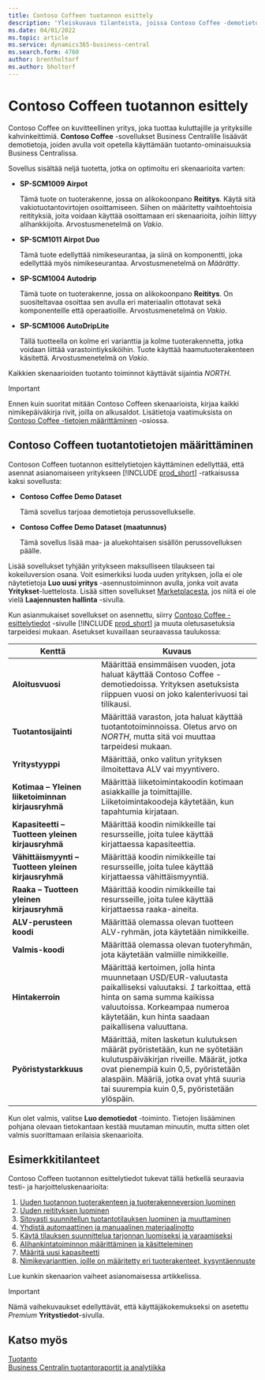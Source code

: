 ```yaml
---
title: Contoso Coffeen tuotannon esittely
description: 'Yleiskuvaus tilanteista, joissa Contoso Coffee -demotietojen avulla opit käyttämään Business Centralin tuotanto-ominaisuuksia.'
ms.date: 04/01/2022
ms.topic: article
ms.service: dynamics365-business-central
ms.search.form: 4760
author: brentholtorf
ms.author: bholtorf
---
```


# <a name="introduction-to-contoso-coffee-manufacturing"></a>Contoso Coffeen tuotannon esittely

Contoso Coffee on kuvitteellinen yritys, joka tuottaa kuluttajille ja yrityksille kahvinkeittimiä. **Contoso Coffee** -sovellukset Business Centralille lisäävät demotietoja, joiden avulla voit opetella käyttämään tuotanto-ominaisuuksia Business Centralissa.  

Sovellus sisältää neljä tuotetta, jotka on optimoitu eri skenaarioita varten:

- **SP-SCM1009 Airpot**  

  Tämä tuote on tuoterakenne, jossa on alikokoonpano **Reititys**. Käytä sitä vakiotuotantovirtojen osoittamiseen. Siihen on määritetty vaihtoehtoisia reitityksiä, joita voidaan käyttää osoittamaan eri skenaarioita, joihin liittyy alihankkijoita. Arvostusmenetelmä on *Vakio*.  

- **SP-SCM1011 Airpot Duo**  

  Tämä tuote edellyttää nimikeseurantaa, ja siinä on komponentti, joka edellyttää myös nimikeseurantaa. Arvostusmenetelmä on *Määrätty*.  

- **SP-SCM1004 Autodrip**  

  Tämä tuote on tuoterakenne, jossa on alikokoonpano **Reititys**. On suositeltavaa osoittaa sen avulla eri materiaalin ottotavat sekä komponenteille että operaatioille. Arvostusmenetelmä on *Vakio*.

- **SP-SCM1006 AutoDripLite**

  Tällä tuotteella on kolme eri varianttia ja kolme tuoterakennetta, jotka voidaan liittää varastointiyksiköihin. Tuote käyttää haamutuoterakenteen käsitettä. Arvostusmenetelmä on *Vakio*.

Kaikkien skenaarioiden tuotanto toiminnot käyttävät sijaintia *NORTH*.  

> [!IMPORTANT]
> Ennen kuin suoritat mitään Contoso Coffeen skenaarioista, kirjaa kaikki nimikepäiväkirja rivit, joilla on alkusaldot. Lisätietoja vaatimuksista on [Contoso Coffee -tietojen määrittäminen](#set-up-contoso-coffee-manufacturing-data) -osiossa.

## <a name="set-up-contoso-coffee-manufacturing-data"></a>Contoso Coffeen tuotantotietojen määrittäminen

Contoson Coffeen tuotannon esittelytietojen käyttäminen edellyttää, että asennat asianomaiseen yritykseen [!INCLUDE [prod_short](../../includes/prod_short.md)] -ratkaisussa kaksi sovellusta:  

- **Contoso Coffee Demo Dataset**  

    Tämä sovellus tarjoaa demotietoja perussovellukselle.  
- **Contoso Coffee Demo Dataset (maatunnus)**  

    Tämä sovellus lisää maa- ja aluekohtaisen sisällön perussovelluksen päälle.

Lisää sovellukset tyhjään yritykseen maksulliseen tilaukseen tai kokeiluversion osana. Voit esimerkiksi luoda uuden yrityksen, jolla ei ole näytetietoja **Luo uusi yritys** -asennustoiminnon avulla, jonka voit avata **Yritykset**-luettelosta. Lisää sitten sovellukset [Marketplacesta](../../ui-extensions-install-uninstall.md#install), jos niitä ei ole vielä **Laajennusten hallinta** -sivulla.  

Kun asianmukaiset sovellukset on asennettu, siirry [Contoso Coffee -esittelytiedot](https://businesscentral.dynamics.com/?page=4760) -sivulle [!INCLUDE [prod_short](../../includes/prod_short.md)] ja muuta oletusasetuksia tarpeidesi mukaan. Asetukset kuvaillaan seuraavassa taulukossa:  

|Kenttä  |Kuvaus  |
|---------|---------|
|**Aloitusvuosi** |Määrittää ensimmäisen vuoden, jota haluat käyttää Contoso Coffee -demotiedoissa. Yrityksen asetuksista riippuen vuosi on joko kalenterivuosi tai tilikausi.|
|**Tuotantosijainti** |Määrittää varaston, jota haluat käyttää tuotantotoiminnoissa. Oletus arvo on *NORTH*, mutta sitä voi muuttaa tarpeidesi mukaan.|
|**Yritystyyppi**    |Määrittää, onko valitun yrityksen ilmoitettava ALV vai myyntivero. |
|**Kotimaa – Yleinen liiketoiminnan kirjausryhmä**|Määrittää liiketoimintakoodin kotimaan asiakkaille ja toimittajille. Liiketoimintakoodeja käytetään, kun tapahtumia kirjataan. |
|**Kapasiteetti – Tuotteen yleinen kirjausryhmä**    |Määrittää koodin nimikkeille tai resursseille, joita tulee käyttää kirjattaessa kapasiteettia.|
|**Vähittäismyynti – Tuotteen yleinen kirjausryhmä**    |Määrittää koodin nimikkeille tai resursseille, joita tulee käyttää kirjattaessa vähittäismyyntiä.|
|**Raaka – Tuotteen yleinen kirjausryhmä**    |Määrittää koodin nimikkeille tai resursseille, joita tulee käyttää kirjattaessa raaka-aineita. |
|**ALV-perusteen koodi**    |Määrittää olemassa olevan tuotteen ALV-ryhmän, jota käytetään nimikkeille.|
|**Valmis-koodi**    |Määrittää olemassa olevan tuoteryhmän, jota käytetään valmiille nimikkeille.|
|**Hintakerroin**     |Määrittää kertoimen, jolla hinta muunnetaan USD/EUR-valuutasta paikalliseksi valuutaksi. *1* tarkoittaa, että hinta on sama summa kaikissa valuutoissa. Korkeampaa numeroa käytetään, kun hinta saadaan paikallisena valuuttana. |
|**Pyöristystarkkuus**  |Määrittää, miten lasketun kulutuksen määrät pyöristetään, kun ne syötetään kulutuspäiväkirjan riveille. Määrät, jotka ovat pienempiä kuin 0,5, pyöristetään alaspäin. Määriä, jotka ovat yhtä suuria tai suurempia kuin 0,5, pyöristetään ylöspäin.|

Kun olet valmis, valitse **Luo demotiedot** -toiminto. Tietojen lisääminen pohjana olevaan tietokantaan kestää muutaman minuutin, mutta sitten olet valmis suorittamaan erilaisia skenaarioita.  

## <a name="scenarios"></a>Esimerkkitilanteet

Contoso Coffeen tuotannon esittelytiedot tukevat tällä hetkellä seuraavia testi- ja harjoitteluskenaarioita:

1. [Uuden tuotannon tuoterakenteen ja tuoterakenneversion luominen](create-new-production-bom-version.md)  
2. [Uuden reitityksen luominen](create-new-routing.md)  
3. [Sitovasti suunnitellun tuotantotilauksen luominen ja muuttaminen](create-firm-planned-production-order-change.md)  
4. [Yhdistä automaattinen ja manuaalinen materiaalinotto](combine-automatic-manual-flushing.md)  
5. [Käytä tilauksen suunnittelua tarjonnan luomiseksi ja varaamiseksi](order-planning-create-reserve-supply.md)  
6. [Alihankintatoiminnon määrittäminen ja käsitteleminen](set-up-process-subcontracting-operation.md)  
7. [Määritä uusi kapasiteetti](set-up-new-capacity.md)  
8. [Nimikevarianttien, joille on määritetty eri tuoterakenteet, kysyntäennuste](variants.md)  

Lue kunkin skenaarion vaiheet asianomaisessa artikkelissa.  

> [!IMPORTANT]
> Nämä vaihekuvaukset edellyttävät, että käyttäjäkokemukseksi on asetettu *Premium* **Yritystiedot**-sivulla.

## <a name="see-also"></a>Katso myös

[Tuotanto](../../production-manage-manufacturing.md)  
[Business Centralin tuotantoraportit ja analytiikka](../../production-reports.md)  
